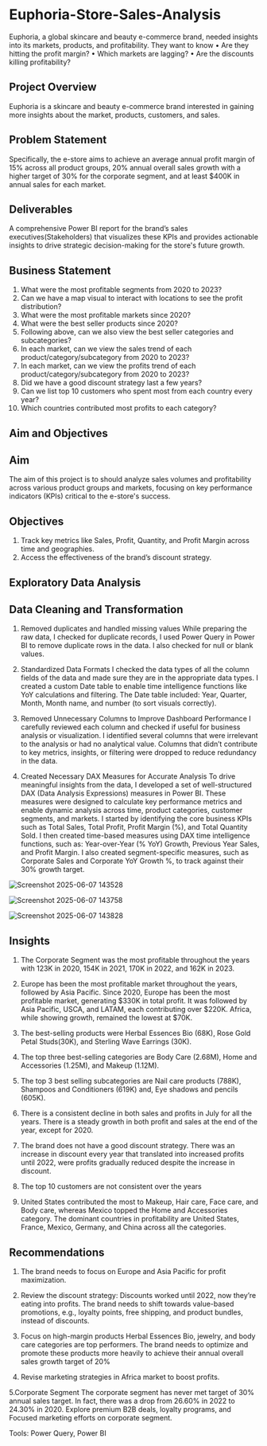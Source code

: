 # Euphoria-Store-Sales-Analysis
Euphoria, a global skincare and beauty e-commerce brand, needed insights into its markets, products, and profitability. They want to know  • Are they hitting the profit margin?  • Which markets are lagging?  • Are the discounts killing profitability?

## Project Overview
Euphoria is a skincare and beauty e-commerce brand interested in gaining more insights about the market, products, customers, and sales.

## Problem Statement
Specifically, the e-store aims to achieve an average annual profit margin of 15% across all product groups, 20% annual overall sales growth with a higher target of 30% for the corporate segment, and at least $400K in annual sales for each market.

## Deliverables
A comprehensive Power BI report for the brand’s sales executives(Stakeholders) that visualizes these KPIs and provides actionable insights to drive strategic decision-making for the store's future growth.

## Business Statement
1.  What were the most profitable segments from 2020 to 2023?
2.  Can we have a map visual to interact with locations to see the profit distribution?
3.  What were the most profitable markets since 2020?
4.  What were the best seller products since 2020?
5.  Following above, can we also view the best seller categories and subcategories?
6.  In each market, can we view the sales trend of each product/category/subcategory from 2020 to 2023?
7.  In each market, can we view the profits trend of each product/category/subcategory from 2020 to 2023?
8.  Did we have a good discount strategy last a few years?
9.  Can we list top 10 customers who spent most from each country every year?
10. Which countries contributed most profits to each category?


## Aim and Objectives
## Aim
The aim of this project is to should analyze sales volumes and profitability across various product groups and markets, focusing on key performance indicators (KPIs) critical to the e-store's success.

## Objectives
1. Track key metrics like Sales, Profit, Quantity, and Profit Margin across time and geographies.
2. Access the effectiveness of the brand’s discount strategy.

## Exploratory Data Analysis
## Data Cleaning and Transformation
1. Removed duplicates and handled missing values
While preparing the raw data, I checked for duplicate records, I used Power Query in Power BI to remove duplicate rows in the data. I also checked for null or blank values.

2. Standardized Data Formats
I checked the data types of all the column fields of the data and made sure they are in the appropriate data types. I created a custom Date table to enable time intelligence functions like YoY calculations and filtering. The Date table included: Year, Quarter, Month, Month name, and number (to sort visuals correctly).

3. Removed Unnecessary Columns to Improve Dashboard Performance
I carefully reviewed each column and checked if useful for business analysis or visualization. I identified several columns that were irrelevant to the analysis or had no analytical value. Columns that didn’t contribute to key metrics, insights, or filtering were dropped to reduce redundancy in the data.

4. Created Necessary DAX Measures for Accurate Analysis
To drive meaningful insights from the data, I developed a set of well-structured DAX (Data Analysis Expressions) measures in Power BI. These measures were designed to calculate key performance metrics and enable dynamic analysis across time, product categories, customer segments, and markets. I started by identifying the core business KPIs such as Total Sales, Total Profit, Profit Margin (%), and Total Quantity Sold. I then created time-based measures using DAX time intelligence functions, such as:
Year-over-Year (% YoY) Growth, Previous Year Sales, and Profit Margin. I also created segment-specific measures, such as Corporate Sales and Corporate YoY Growth %, to track against their 30% growth target.





![Screenshot 2025-06-07 143528](https://github.com/user-attachments/assets/f5949c7e-23d3-490e-bbff-040f00e6c4fa)


![Screenshot 2025-06-07 143758](https://github.com/user-attachments/assets/452755a8-5644-46c2-bad6-2b693e0095f2)



![Screenshot 2025-06-07 143828](https://github.com/user-attachments/assets/8b6fb7b5-12ab-4336-b399-36e7f95670f3)

   
## Insights 
1. The Corporate Segment was the most profitable throughout the years with 123K in 2020, 154K in 2021, 170K in 2022, and 162K in 2023.

2. Europe has been the most profitable market throughout the years, followed by Asia Pacific. Since 2020, Europe has been the most profitable market, generating $330K in total profit. It was followed by Asia Pacific, USCA, and LATAM, each contributing over $220K. Africa, while showing growth, remained the lowest at $70K.

3. The best-selling products were Herbal Essences Bio (68K), Rose Gold Petal Studs(30K), and Sterling Wave Earrings (30K).

4. The top three best-selling categories are Body Care (2.68M), Home and Accessories (1.25M), and Makeup (1.12M).

5. The top 3 best selling subcategories are Nail care products (788K), Shampoos and Conditioners (619K) and, Eye shadows and pencils (605K).

6. There is a consistent decline in both sales and profits in July for all the years. There is a steady growth in both profit and sales at the end of the year, except for 2020.

7. The brand does not have a good discount strategy. There was an increase in discount every year that translated into increased profits until 2022, were profits gradually reduced despite the increase in discount.

8. The top 10 customers are not consistent over the years 

9. United States contributed the most to Makeup, Hair care, Face care, and Body care, whereas Mexico topped the Home and Accessories category. The dominant countries in profitability are United States, France, Mexico, Germany, and China across all the categories.


## Recommendations
1. The brand needs to focus on Europe and Asia Pacific for profit maximization. 

2. Review the discount strategy: 
Discounts worked until 2022, now they’re eating into profits. The brand needs to shift towards value-based promotions, e.g., loyalty points, free shipping, and product bundles, instead of discounts.


3. Focus on high-margin products 
Herbal Essences Bio, jewelry, and body care categories are top performers. The brand needs to optimize and promote these products more heavily to achieve their annual overall sales growth target of 20%

4. Revise marketing strategies in Africa market to boost profits.

5.Corporate Segment 
The corporate segment has never met target of 30% annual sales target. In fact, there was a drop from 26.60% in 2022 to 24.30% in 2020. Explore premium B2B deals, loyalty programs, and Focused marketing efforts on corporate segment.

Tools:
Power Query, Power BI



